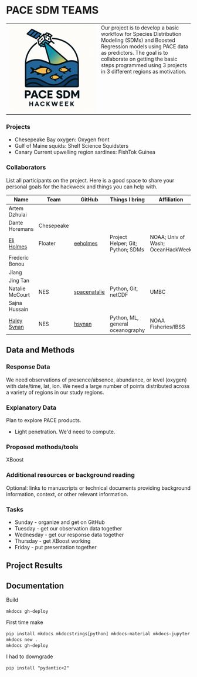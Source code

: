 # PACE SDM TEAMS

<table style="width:100%">
  <tr>
    <td style="width:50%; vertical-align: top;">
      <img src="proj_pace_sdm_logo.png" style="width:100%;">
    </td>
    <td style="width:50%; vertical-align: top;">
      Our project is to develop a basic workflow for Species Distribution Modeling (SDMs) and Boosted Regression models using PACE data as predictors. The goal is to collaborate on getting the basic steps programmed using 3 projects in 3 different regions as motivation.
    </td>
  </tr>
</table>


### Projects

* Chesepeake Bay oxygen: Oxygen front
* Gulf of Maine squids: Shelf Science Squidsters
* Canary Current upwelling region sardines: FishTok Guinea

### Collaborators

List all participants on the project. Here is a good space to share your personal goals for the hackweek and things you can help with.

| Name | Team|  GitHub | Things I bring | Affiliation |
| ------------- | ------------- | ------------- | ------------- | ------------- |
| Artem Dzhulai |   |  |  |   |
| Dante Horemans | Chesepeake |  |  |   |
| [Eli Holmes](https://eeholmes.github.io/) | Floater | [eeholmes](https://github.com/eeholmes) | Project Helper; Git; Python; SDMs | NOAA; Univ of Wash; OceanHackWeek |
| Frederic Bonou |  |  |   |  |
| Jiang |  |   |  |
| Jing Tan |  |   |  |
| Natalie McCourt | NES |  [spacenatalie](https://spacenatalie.github.io/) | Python, Git, netCDF | UMBC |
| Sajna Hussain |  |   |  |
| [Haley Synan](https://www.fisheries.noaa.gov/contact/haley-synan) | NES | [hsynan](https://github.com/hsynan) | Python, ML, general oceanography | NOAA Fisheries/IBSS |


## Data and Methods

### Response Data

We need observations of presence/absence, abundance, or level (oxygen) with date/time, lat, lon. We need a large number of points distributed across a variety of regions in our study regions.

### Explanatory Data

Plan to explore PACE products.

* Light penetration. We'd need to compute.

### Proposed methods/tools

XBoost

### Additional resources or background reading

Optional: links to manuscripts or technical documents providing background information, context, or other relevant information.

### Tasks

* Sunday - organize and get on GitHub
* Tuesday - get our observation data together
* Wednesday - get our response data together
* Thursday - get XBoost working
* Friday - put presentation together

## Project Results

## Documentation

Build
```
mkdocs gh-deploy
```

First time make
```
pip install mkdocs mkdocstrings[python] mkdocs-material mkdocs-jupyter
mkdocs new .
mkdocs gh-deploy
```

I had to downgrade
```
pip install "pydantic<2"
```
